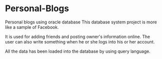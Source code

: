 # Personal-Blogs
Personal blogs using oracle database 
This database system project is more like a sample of Facebook.

It is used for adding friends and posting owner's information online. 
The user can also write something when he or she logs into his or her account.

All the data has been loaded into the database by using query language.
